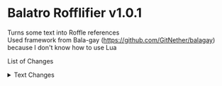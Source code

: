 # Balatro Rofflifier v1.0.1
Turns some text into Roffle references  
Used framework from Bala-gay (https://github.com/GitNether/balagay) because I don't know how to use Lua  

List of Changes
<details>
  <summary>Text Changes</summary>
  
  * Straight Flush - Streamer Streamer  
  * Royal Flush - Royal Streamer Streamer  
  * Baron - Baron Pog Baron  
  * Joker - Jimbo  
  * Fibonacci - Fib  
  * Gros Michel - Gross Michael  
  * Space Joker - Space Man  
  * Egg - Egg.  
  * Green Joker - Grimbo  
  * Vampire  - Nancy   
  * Photograph - Photo  
  * Turtle Bean - Bean  
  * Juggler - Yuggler  
  * Lucky Cat - Cat  
  * Spare Trousers - Pants  
  * Smiley Face - :)  
  * Hanging Chad - Chad  
  * Wee Joker - Weeee  
  * Oops! All 6s - Oops!  
  * Invisible Joker - Invis  
  * Yorick - Yo Rick  
  * Hieroglyph - Back In Time  
  * Petroglyph - Further Back In Time  
  * Hermit - Hermie  
  * Wheel of Fortune - Hweel Me  
  * Hanged Man - Hung Man  
  * Endless Mode - Keep It Goin  
  * Purple Seal - Purple (Partially Implemented)  
  * Ectoplasm - Ectogasm  
  * The Club - The Clurb  
  * The Head - Head  
  * Popcorn - Poopcorn  
    
  To be implemented -  
  * Stone Card - Rock  
  * Polychrome - Shiny
  * Purple Seal - Purple (In game)  

  
</details>
